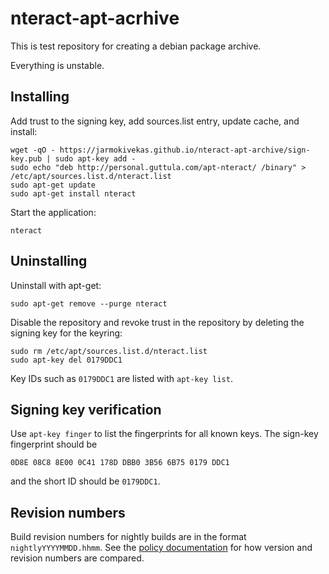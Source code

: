 # nteract-apt-acrhive

This is test repository for creating a debian package archive.

Everything is unstable.

## Installing

Add trust to the signing key, add sources.list entry, update cache, and install:

    wget -qO - https://jarmokivekas.github.io/nteract-apt-archive/sign-key.pub | sudo apt-key add -
    sudo echo "deb http://personal.guttula.com/apt-nteract/ /binary" > /etc/apt/sources.list.d/nteract.list
    sudo apt-get update
    sudo apt-get install nteract

Start the application:

    nteract

## Uninstalling

Uninstall with apt-get:

    sudo apt-get remove --purge nteract

Disable the repository and revoke trust in the repository by deleting the signing key for the keyring:

    sudo rm /etc/apt/sources.list.d/nteract.list
    sudo apt-key del 0179DDC1

Key IDs such as `0179DDC1` are listed with `apt-key list`.

## Signing key verification

Use `apt-key finger` to list the fingerprints for all known keys.
The sign-key fingerprint should be

    0D8E 08C8 8E00 0C41 178D DBB0 3B56 6B75 0179 DDC1

and the short ID should be `0179DDC1`.

## Revision numbers

Build revision numbers for nightly builds are in the format `nightlyYYYYMMDD.hhmm`.
See the [policy documentation](http://www.fifi.org/doc/debian-policy/policy.html/ch-versions.html) for how version and revision numbers are compared.
